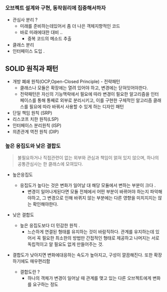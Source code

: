 ### 오브젝트 설계와 구현, 동작원리에 집중해서하자 

- 관심사 분리 ? 
  - 미래를 준비하는데있어서 좀 더 나은 객체지향적인 코드 
  - 바로 미래에대한 대비 ..
    - 중복 코드의 메소드 추출
- 클래스 분리 
- 인터페이스 도입 . 
## SOLID 원칙과 패턴 
- 개방 폐쇄 원칙(OCP,Open-Closed Principle) - 전략패턴 
  - 클래스나 모듈은 확장에는 열려 있어야 하고, 변경에는 닫혀잇어야한다.
  - 전략패턴은 자신의 기능맥락에서 필요에 따라 변경이 필요한 알고리즘을 인터페이스를 통해 통째로 외부로 분리시키고, 이를 구현한 구체적인 알고리즘 클래스를 필요에 따라 바꿔서 사용할 수 있게 하는 디자인 패턴 
- 단일 책임 원칙 (SRP)
- 리스코프 치한 원칙(LSP)
- 인터페이스 분리원칙 (ISP)
- 의존관계 역전 원칙 (DIP)
  

### 높은 응집도와 낮은 결합도 
> 불필요하거나 직접관련이 없는 외부와 관심과 책임이 얽혀 있지 않으며, 하나의 공통관심사는 한 클래스에 모여있다. 

- 높은응집도 
  - 응집도가 높다는 것은 변화가 일어날 대 해당 모듈에서 변하는 부분이 크다 .
    - 변경이 일어나게된다면 모듈 전체에서 어떤 부분이 바뀌어야 하는지 파악해야하고, 그 변경으로 인해 바뀌지 않는 부분에는 다른 영향을 미치지지는 않는 확인해야한다. 
- 낮은 결합도 
  - 높은 응집도보다 더 민감한 원칙 . 
    - 느슨하게 연결된 형태를 유지하는 것이 바람직하다. 관계를 유지하는데 있어서 꼭 필요한 최소한의 방법만 간접적인 형태로 제공하고 나머지는 서로 독립적이고 알 필요도 없게 만들어주는 것.

- 결합도가 낮아지면 변화에대응하는 속도가 높아지고, 구성이 깔끔해진다. 또한 확장하기에도 매우편리함 
  - 결합도란 ?
    - 하나의 객체가 변경이 일어날 때 관계를 맺고 있는 다른 오브젝트에게 변화를 요구하는 정도